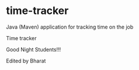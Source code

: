 # time-tracker
Java (Maven) application for tracking time on the job

Time tracker

Good Night Students!!!

Edited by Bharat 
